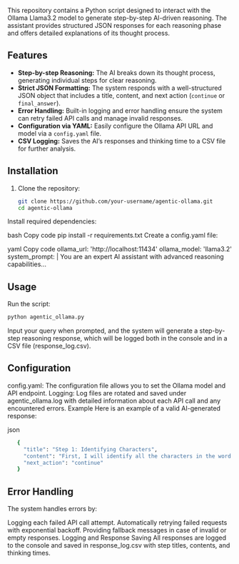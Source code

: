 This repository contains a Python script designed to interact with the Ollama Llama3.2 model to generate step-by-step AI-driven reasoning. The assistant provides structured JSON responses for each reasoning phase and offers detailed explanations of its thought process.

## Features

- **Step-by-step Reasoning:** The AI breaks down its thought process, generating individual steps for clear reasoning.
- **Strict JSON Formatting:** The system responds with a well-structured JSON object that includes a title, content, and next action (`continue` or `final_answer`).
- **Error Handling:** Built-in logging and error handling ensure the system can retry failed API calls and manage invalid responses.
- **Configuration via YAML:** Easily configure the Ollama API URL and model via a `config.yaml` file.
- **CSV Logging:** Saves the AI’s responses and thinking time to a CSV file for further analysis.

## Installation

1. Clone the repository:
   ```bash
   git clone https://github.com/your-username/agentic-ollama.git
   cd agentic-ollama
Install required dependencies:

bash
Copy code
pip install -r requirements.txt
Create a config.yaml file:

yaml
Copy code
ollama_url: 'http://localhost:11434'
ollama_model: 'llama3.2'
system_prompt: |
  You are an expert AI assistant with advanced reasoning capabilities...

## Usage
Run the script:

```bash
python agentic_ollama.py
```

Input your query when prompted, and the system will generate a step-by-step reasoning response, which will be logged both in the console and in a CSV file (response_log.csv).

## Configuration

   config.yaml: The configuration file allows you to set the Ollama model and API endpoint.
   Logging: Log files are rotated and saved under agentic_ollama.log with detailed information about each API call and any encountered errors.
   Example
   Here is an example of a valid AI-generated response:

json
```bash
   {
     "title": "Step 1: Identifying Characters",
     "content": "First, I will identify all the characters in the word 'strawberry' to accurately count the number of 'r's.",
     "next_action": "continue"
   }
```

## Error Handling

The system handles errors by:

Logging each failed API call attempt.
Automatically retrying failed requests with exponential backoff.
Providing fallback messages in case of invalid or empty responses.
Logging and Response Saving
All responses are logged to the console and saved in response_log.csv with step titles, contents, and thinking times.
